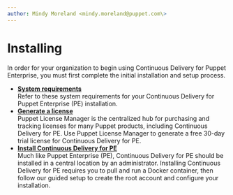 ```yaml
---
author: Mindy Moreland <mindy.moreland@puppet.com\>
---
```


# Installing

In order for your organization to begin using Continuous Delivery for Puppet Enterprise, you must first complete the initial installation and setup process.

-   **[System requirements](cd_system_requirements.md#)**  
Refer to these system requirements for your Continuous Delivery for Puppet Enterprise \(PE\) installation.
-   **[Generate a license](generating_a_license.md)**  
 Puppet License Manager is the centralized hub for purchasing and tracking licenses for many Puppet products, including Continuous Delivery for PE. Use Puppet License Manager to generate a free 30-day trial license for Continuous Delivery for PE.
-   **[Install Continuous Delivery for PE](installing_continuous_delivery.md)**  
Much like Puppet Enterprise \(PE\), Continuous Delivery for PE should be installed in a central location by an administrator. Installing Continuous Delivery for PE requires you to pull and run a Docker container, then follow our guided setup to create the root account and configure your installation.  

